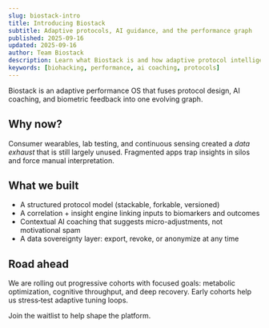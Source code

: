 ```yaml
---
slug: biostack-intro
title: Introducing Biostack
subtitle: Adaptive protocols, AI guidance, and the performance graph
published: 2025-09-16
updated: 2025-09-16
author: Team Biostack
description: Learn what Biostack is and how adaptive protocol intelligence + biometric feedback create a new layer of human performance infrastructure.
keywords: [biohacking, performance, ai coaching, protocols]
---
```


Biostack is an adaptive performance OS that fuses protocol design, AI coaching, and biometric feedback into one evolving graph.

## Why now?

Consumer wearables, lab testing, and continuous sensing created a *data exhaust* that is still largely unused. Fragmented apps trap insights in silos and force manual interpretation.

## What we built

- A structured protocol model (stackable, forkable, versioned)
- A correlation + insight engine linking inputs to biomarkers and outcomes
- Contextual AI coaching that suggests micro-adjustments, not motivational spam
- A data sovereignty layer: export, revoke, or anonymize at any time

## Road ahead

We are rolling out progressive cohorts with focused goals: metabolic optimization, cognitive throughput, and deep recovery. Early cohorts help us stress‑test adaptive tuning loops.

Join the waitlist to help shape the platform.
